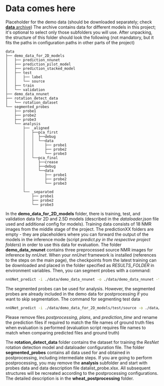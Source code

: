 # Data comes here

Placeholder for the demo data (should be downloaded separately; check [**data** archive](https://ipk-cloud.ipk-gatersleben.de/s/5exapoJ7dbnzcTf)) 
The archive contains data for different models in this project; it's optional to select only those subfolders you will use.
After unpacking, the structure of this folder should look the following (not mandatory, but it fits the paths in configuration paths in other parts of the project)

```
data
├── demo_data_for_2D_models
│   ├── prediction_nnunet
│   ├── prediction_pilot_model
│   ├── prediction_stacked_model
│   ├── test
│   │   ├── label
│   │   └── source
│   ├── train
│   └── validation
├── demo_data_nnunet
├── rotation_detect_data   
│   └── rotation_dataset
└── segmented_probes    
    ├── probe1
    ├── probe2
    ├── probe3
    └── analysis 
        ├── _aligned
        │   ├──pca_first
        │   │  ├──debug
        │   │  └──data
        │   │     ├── probe1
        │   │     ├── probe2
        │   │     └── probe3
        │   └──pca_final
        │      ├──crease
        │      ├──debug
        │      └──data
        │         ├── probe1
        │         ├── probe2
        │         └── probe3               
        │
        └── _separated
            ├── probe1
            ├── probe2
            └── probe3
```

In the **demo_data_for_2D_models** folder, there is training, test, and validation data for 2D and 2.5D models (described in the *dataloader.json* file used and additional config for models). Training data consists of 18 NMR images from the middle stage of the project. The predictionXX folders are empty - they are placeholders where you can forward the output of the models in the inference mode (script *predict.py in the respective project folders*) in order to use this data for evaluation.
The folder **demo_data_nnunet** contains three preprocessed source NMR images for inference by *nnUnet*. When your *nnUnet* framework is installed (references to the steps on the main page), the checkpoints from the latest training can be downloaded and placed in the folder specified as *RESULTS_FOLDER* in environment variables. Then, you can segment probes with a command:
```sh
nnUNet_predict -i ./data/demo_data_nnunet -o ./data/demo_data_nnunet -tr nnUNetTrainerV2 -ctr nnUNetTrainerV2CascadeFullRes -m 3d_fullres -p nnUNetPlansv2.1 -t Task580_WheatBarley
```
The segmented probes can be used for analysis. However, the segmented probes are already included in the demo data for postprocessing if you want to skip segmentation.
The command for segmenting test data
```sh
nnUNet_predict -i ./data/demo_data_for_2D_models/test/source -o ./data/demo_data_for_2D_models/prediction_nnunet -tr nnUNetTrainerV2 -ctr nnUNetTrainerV2CascadeFullRes -m 3d_fullres -p nnUNetPlansv2.1 -t Task580_WheatBarley
```
Please remove files *postprocessing*, *plans*, and *prediction_time* and rename the prediction files if required to match the file names of ground truth files when evaluation is performed (evaluation script requires file names to match when comparing predicted files and ground truth)

The **rotation_detect_data** folder contains the dataset for training the *ResNet* rotation detection model and dataloader configuration file.
The folder **segmented_probes** contains all data used for and obtained in postprocessing, including intermediate steps. If you are going to perform postprocessing, you may remove the **analysis** subfolder and start with probes data and data description file datalist_probe.xlsx. All subsequent structures will be recreated according to the postprocessing configurations. The detailed description is in the **wheat_postprocessing** folder.

